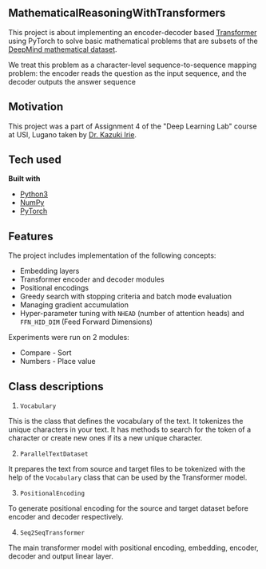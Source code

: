 ## MathematicalReasoningWithTransformers

This project is about implementing an encoder-decoder based [Transformer](https://arxiv.org/abs/1706.03762) using PyTorch to solve basic mathematical problems that are subsets of the [DeepMind mathematical dataset](https://github.com/deepmind/mathematics_dataset).

We treat this problem as a character-level sequence-to-sequence mapping problem: the encoder reads the question as the input sequence, and the decoder outputs the answer sequence

## Motivation
This project was a part of Assignment 4 of the "Deep Learning Lab" course at USI, Lugano taken by [Dr. Kazuki Irie](https://people.idsia.ch/~kazuki/).

## Tech used
<b>Built with</b>
- [Python3](https://www.python.org)
- [NumPy](https://numpy.org)
- [PyTorch](https://pytorch.org)

## Features
The project includes implementation of the following concepts:
- Embedding layers
- Transformer encoder and decoder modules
- Positional encodings
- Greedy search with stopping criteria and batch mode evaluation
- Managing gradient accumulation
- Hyper-parameter tuning with `NHEAD` (number of attention heads) and `FFN_HID_DIM` (Feed Forward Dimensions)

Experiments were run on 2 modules:
- Compare - Sort
- Numbers - Place value

## Class descriptions
1. `Vocabulary`

This is the class that defines the vocabulary of the text. It tokenizes the unique characters in your text. It has methods to search for the token of a character or create new ones if its a new unique character.

2. `ParallelTextDataset`

It prepares the text from source and target files to be tokenized with the help of the `Vocabulary` class that can be used by the Transformer model.

3. `PositionalEncoding`

To generate positional encoding for the source and target dataset before encoder and decoder respectively.

4. `Seq2SeqTransformer`

The main transformer model with positional encoding, embedding, encoder, decoder and output linear layer.